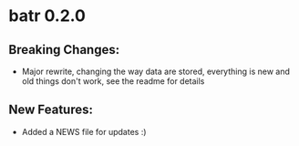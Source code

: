 # batr 0.2.0

## Breaking Changes:

- Major rewrite, changing the way data are stored, everything is new and old things don't work, see the readme for details

## New Features:

- Added a NEWS file for updates :) 
